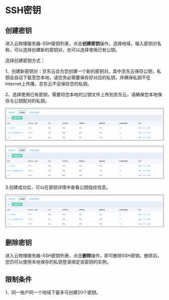 # SSH密钥

## 创建密钥

进入云物理服务器-SSH密钥列表，点击**创建密钥**操作，选择地域，输入密钥对名称，可以选择创建新的密钥对，也可以选择使用已有公钥。

选择创建密钥方式：<br/>

1、创建新密钥对：京东云会为您创建一个新的密钥对。其中京东云保存公钥，私钥会自动下载至您本地，请您务必需要保存好对应的私钥，并确保私钥不在Internet上传播，京东云不会保存您的私钥。<br/>

2、选择使用已有密钥，需要将您本地的公钥文件上传到京东云，请确保您本地保存与公钥配对的私钥。<br/>

![SSH密钥列表页](../../Image/linster-list.png)

![创建SSH密钥选择使用已有公钥](../../Image/linster-list.png)

3.创建成功后，可以在密钥详情中查看公钥指纹信息。<br/>

![密钥详情页](../../Image/linster-list.png)

## 删除密钥

进入云物理服务器-SSH密钥列表，点击**删除**操作，即可删除SSH密钥。删除后，您仍可以使用本地保存的私钥登录绑定该密钥的实例。<br/>

## 限制条件

1、同一账户同一个地域下最多可创建20个密钥。<br/>


